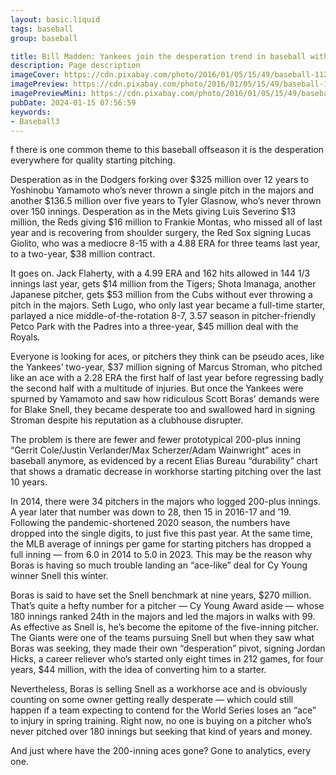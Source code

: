 ```yaml
---
layout: basic.liquid
tags: baseball
group: baseball

title: Bill Madden: Yankees join the desperation trend in baseball with Marcus Stroman signing
description: Page description
imageCover: https://cdn.pixabay.com/photo/2016/01/05/15/49/baseball-1122824_1280.jpg
imagePreview: https://cdn.pixabay.com/photo/2016/01/05/15/49/baseball-1122824_1280.jpg
imagePreviewMini: https://cdn.pixabay.com/photo/2016/01/05/15/49/baseball-1122824_1280.jpg
pubDate: 2024-01-15 07:56:59
keywords:
- Baseball3
---
```


f there is one common theme to this baseball offseason it is the desperation everywhere for quality starting pitching.

Desperation as in the Dodgers forking over $325 million over 12 years to Yoshinobu Yamamoto who’s never thrown a single pitch in the majors and another $136.5 million over five years to Tyler Glasnow, who’s never thrown over 150 innings. Desperation as in the Mets giving Luis Severino $13 million, the Reds giving $16 million to Frankie Montas, who missed all of last year and is recovering from shoulder surgery, the Red Sox signing Lucas Giolito, who was a mediocre 8-15 with a 4.88 ERA for three teams last year, to a two-year, $38 million contract.

It goes on. Jack Flaherty, with a 4.99 ERA and 162 hits allowed in 144 1/3 innings last year, gets $14 million from the Tigers; Shota Imanaga, another Japanese pitcher, gets $53 million from the Cubs without ever throwing a pitch in the majors. Seth Lugo, who only last year became a full-time starter, parlayed a nice middle-of-the-rotation 8-7, 3.57 season in pitcher-friendly Petco Park with the Padres into a three-year, $45 million deal with the Royals.

Everyone is looking for aces, or pitchers they think can be pseudo aces, like the Yankees’ two-year, $37 million signing of Marcus Stroman, who pitched like an ace with a 2.28 ERA the first half of last year before regressing badly the second half with a multitude of injuries. But once the Yankees were spurned by Yamamoto and saw how ridiculous Scott Boras’ demands were for Blake Snell, they became desperate too and swallowed hard in signing Stroman despite his reputation as a clubhouse disrupter.

The problem is there are fewer and fewer prototypical 200-plus inning “Gerrit Cole/Justin Verlander/Max Scherzer/Adam Wainwright” aces in baseball anymore, as evidenced by a recent Elias Bureau “durability” chart that shows a dramatic decrease in workhorse starting pitching over the last 10 years.

In 2014, there were 34 pitchers in the majors who logged 200-plus innings. A year later that number was down to 28, then 15 in 2016-17 and ’19. Following the pandemic-shortened 2020 season, the numbers have dropped into the single digits, to just five this past year. At the same time, the MLB average of innings per game for starting pitchers has dropped a full inning — from 6.0 in 2014 to 5.0 in 2023. This may be the reason why Boras is having so much trouble landing an “ace-like” deal for Cy Young winner Snell this winter.

Boras is said to have set the Snell benchmark at nine years, $270 million. That’s quite a hefty number for a pitcher — Cy Young Award aside — whose 180 innings ranked 24th in the majors and led the majors in walks with 99. As effective as Snell is, he’s become the epitome of the five-inning pitcher. The Giants were one of the teams pursuing Snell but when they saw what Boras was seeking, they made their own “desperation” pivot, signing Jordan Hicks, a career reliever who’s started only eight times in 212 games, for four years, $44 million, with the idea of converting him to a starter.

Nevertheless, Boras is selling Snell as a workhorse ace and is obviously counting on some owner getting really desperate — which could still happen if a team expecting to contend for the World Series loses an “ace” to injury in spring training. Right now, no one is buying on a pitcher who’s never pitched over 180 innings but seeking that kind of years and money.

And just where have the 200-inning aces gone? Gone to analytics, every one.
